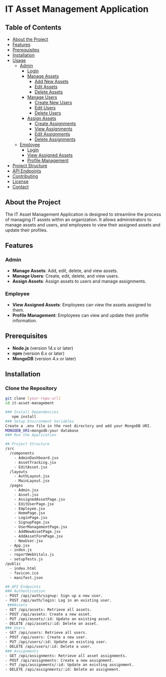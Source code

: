 # IT Asset Management Application

## Table of Contents
- [About the Project](#about-the-project)
- [Features](#features)
- [Prerequisites](#prerequisites)
- [Installation](#installation)
- [Usage](#usage)
  - [Admin](#admin)
    - [Login](#login)
    - [Manage Assets](#manage-assets)
      - [Add New Assets](#add-new-assets)
      - [Edit Assets](#edit-assets)
      - [Delete Assets](#delete-assets)
    - [Manage Users](#manage-users)
      - [Create New Users](#create-new-users)
      - [Edit Users](#edit-users)
      - [Delete Users](#delete-users)
    - [Assign Assets](#assign-assets)
      - [Create Assignments](#create-assignments)
      - [View Assignments](#view-assignments)
      - [Edit Assignments](#edit-assignments)
      - [Delete Assignments](#delete-assignments)
  - [Employee](#employee)
    - [Login](#login-1)
    - [View Assigned Assets](#view-assigned-assets)
    - [Profile Management](#profile-management)
- [Project Structure](#project-structure)
- [API Endpoints](#api-endpoints)
- [Contributing](#contributing)
- [License](#license)
- [Contact](#contact)

## About the Project
The IT Asset Management Application is designed to streamline the process of managing IT assets within an organization. It allows administrators to manage assets and users, and employees to view their assigned assets and update their profiles.

## Features

### Admin
- **Manage Assets**: Add, edit, delete, and view assets.
- **Manage Users**: Create, edit, delete, and view users.
- **Assign Assets**: Assign assets to users and manage assignments.

### Employee
- **View Assigned Assets**: Employees can view the assets assigned to them.
- **Profile Management**: Employees can view and update their profile information.

## Prerequisites
- **Node.js** (version 14.x or later)
- **npm** (version 6.x or later)
- **MongoDB** (version 4.x or later)

## Installation

### Clone the Repository
```bash
git clone [your-repo-url]
cd it-asset-management

### Install Dependencies
   npm install
### Setup Environment Variables
Create a .env file in the root directory and add your MongoDB URI.
MONGODB_URI=mongodb:your database
### Run the Application

## Project Structure
/src
  /components
    - AdminDashboard.jsx
    - AssetTracking.jsx
    - EditAsset.jsx
  /layouts
    - AuthLayout.jsx
    - MainLayout.jsx
  /pages
    - Admin.jsx
    - Asset.jsx
    - AssignedAssetPage.jsx
    - EditUserPage.jsx
    - Employee.jsx
    - HomePage.jsx
    - LoginPage.jsx
    - SignupPage.jsx
    - UserManagementPage.jsx
    - AddNewAssetPage.jsx
    - AddAssetFormPage.jsx
    - NewUser.jsx
  - App.jsx
  - index.js
  - reportWebVitals.js
  - setupTests.js
/public
  - index.html
  - favicon.ico
  - manifest.json

## API Endpoints
### Authentication
- POST /api/auth/signup: Sign up a new user.
- POST /api/auth/login: Log in an existing user.
 ###Assets
- GET /api/assets: Retrieve all assets.
- POST /api/assets: Create a new asset.
- PUT /api/assets/:id: Update an existing asset.
- DELETE /api/assets/:id: Delete an asset.
### Users
- GET /api/users: Retrieve all users.
- POST /api/users: Create a new user.
- PUT /api/users/:id: Update an existing user.
- DELETE /api/users/:id: Delete a user.
### Assignments
- GET /api/assignments: Retrieve all asset assignments.
- POST /api/assignments: Create a new assignment.
- PUT /api/assignments/:id: Update an existing assignment.
- DELETE /api/assignments/:id: Delete an assignment.
